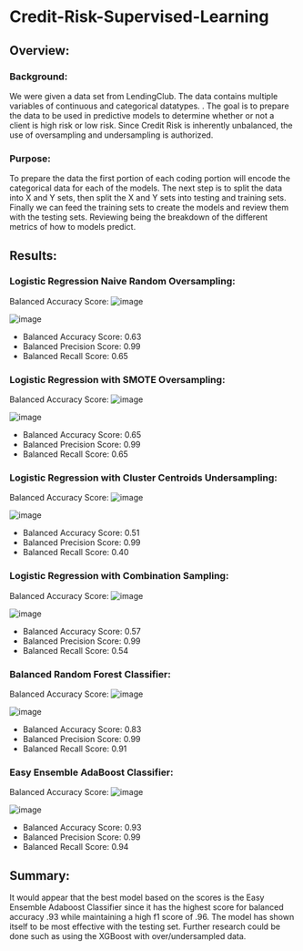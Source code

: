# Credit-Risk-Supervised-Learning
## Overview:
### Background:
We were given a data set from LendingClub. The data contains multiple variables of continuous and categorical datatypes. . The goal is to prepare the data to be used in predictive models to determine whether or not a client is high risk or low risk. Since Credit Risk is inherently unbalanced, the use of oversampling and undersampling is authorized.
### Purpose:
To prepare the data the first portion of each coding portion will encode the categorical data for each of the models. The next step is to split the data into X and Y sets, then split the X and Y sets into testing and training sets. Finally we can feed the training sets to create the models and review them with the testing sets. Reviewing being the breakdown of the different metrics of how to models predict.
## Results:
### Logistic Regression Naive Random Oversampling:
Balanced Accuracy Score:
![image](https://user-images.githubusercontent.com/71575748/164955800-3cb3790f-6d0a-4b15-bb72-e171b6fde8b7.png)

![image](https://user-images.githubusercontent.com/71575748/164955827-e7d061d3-99a1-4a5c-a043-a62f852fc8ab.png)

- Balanced Accuracy Score: 0.63
- Balanced Precision Score: 0.99
- Balanced Recall Score: 0.65

### Logistic Regression with SMOTE Oversampling:
Balanced Accuracy Score:
![image](https://user-images.githubusercontent.com/71575748/164955953-5d256b54-aace-480e-8e8c-85be237199f2.png)

![image](https://user-images.githubusercontent.com/71575748/164955997-6504169a-f05d-466c-b154-b4764a8c5542.png)

- Balanced Accuracy Score: 0.65
- Balanced Precision Score: 0.99
- Balanced Recall Score: 0.65

### Logistic Regression with Cluster Centroids Undersampling:
Balanced Accuracy Score:
![image](https://user-images.githubusercontent.com/71575748/164956054-9abf8b93-12a5-4f71-92fe-c03b4efab5fb.png)

![image](https://user-images.githubusercontent.com/71575748/164956061-bf11f904-9633-472b-8f7c-410a589419e6.png)

- Balanced Accuracy Score: 0.51
- Balanced Precision Score: 0.99
- Balanced Recall Score: 0.40

### Logistic Regression with Combination Sampling:
Balanced Accuracy Score:
![image](https://user-images.githubusercontent.com/71575748/164956087-9a7d52f5-098f-496e-a3f7-eb14ce543986.png)

![image](https://user-images.githubusercontent.com/71575748/164956095-eb7839e5-1906-439d-a2ff-73db4c6cbdb0.png)

- Balanced Accuracy Score: 0.57
- Balanced Precision Score: 0.99
- Balanced Recall Score: 0.54

### Balanced Random Forest Classifier:
Balanced Accuracy Score:
![image](https://user-images.githubusercontent.com/71575748/164956651-4645d864-0bb4-4596-b554-190f377e39c5.png)

![image](https://user-images.githubusercontent.com/71575748/164956657-4234e01d-956b-47dd-acf7-bfc5d52fd685.png)

- Balanced Accuracy Score: 0.83
- Balanced Precision Score: 0.99
- Balanced Recall Score: 0.91

### Easy Ensemble AdaBoost Classifier:
Balanced Accuracy Score:
![image](https://user-images.githubusercontent.com/71575748/164956662-9cf71cac-36b1-4cbb-823a-eade89a8faf0.png)

![image](https://user-images.githubusercontent.com/71575748/164956671-d48d06b9-6751-44a9-812e-d5d4f726241f.png)

- Balanced Accuracy Score: 0.93
- Balanced Precision Score: 0.99
- Balanced Recall Score: 0.94

## Summary:
It would appear that the best model based on the scores is the Easy Ensemble Adaboost Classifier since it has the highest score for balanced accuracy .93 while maintaining a high f1 score of .96. The model has shown itself to be most effective with the testing set. Further research could be done such as using the XGBoost with over/undersampled data.
